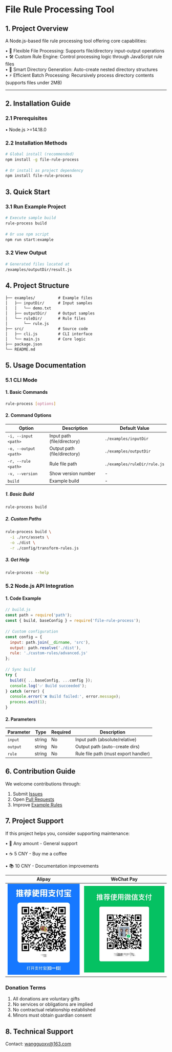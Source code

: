 # File Rule Processing Tool

## 1. Project Overview

A Node.js-based file rule processing tool offering core capabilities:

• 📁 Flexible File Processing: Supports file/directory input-output operations  
• 🛠️ Custom Rule Engine: Control processing logic through JavaScript rule files  
• 📂 Smart Directory Generation: Auto-create nested directory structures  
• ⚡ Efficient Batch Processing: Recursively process directory contents (supports files under 2MB)

---

## 2. Installation Guide

### 2.1 Prerequisites

• Node.js >=14.18.0

### 2.2 Installation Methods

```bash
# Global install (recommended)
npm install -g file-rule-process

# Or install as project dependency
npm install file-rule-process
```

## 3. Quick Start

### 3.1 Run Example Project

```bash
# Execute sample build
rule-process build

# Or use npm script
npm run start:example
```

### 3.2 View Output

```bash
# Generated files located at
/examples/outputDir/result.js
```

## 4. Project Structure

```
├── examples/          # Example files
│   ├── inputDir/      # Input samples
│   │   └── demo.txt
│   ├── outputDir/     # Output samples
│   └── ruleDir/       # Rule files
│       └── rule.js    
├── src/               # Source code
│   ├── cli.js         # CLI interface
│   └── main.js        # Core logic
├── package.json
└── README.md
```

## 5. Usage Documentation

### 5.1 CLI Mode

#### 1. Basic Commands

```bash
rule-process [options]
```

#### 2. Command Options

| Option               | Description                  | Default Value               |
| -------------------- | ---------------------------- | --------------------------- |
| `-i, --input <path>` | Input path (file/directory)  | `./examples/inputDir`       |
| `-o, --output <path>`| Output path (file/directory) | `./examples/outputDir`      |
| `-r, --rule <path>`  | Rule file path               | `./examples/ruleDir/rule.js`|
| `-v, --version`      | Show version number          | -                           |
| `build`              | Example build                | -                           |

##### 1. Basic Build

```bash
rule-process build
```

##### 2. Custom Paths

```bash
rule-process build \
  -i ./src/assets \
  -o ./dist \
  -r ./config/transform-rules.js
```

##### 3. Get Help

```bash
rule-process --help
```

### 5.2 Node.js API Integration

#### 1. Code Example

```javascript
// build.js
const path = require('path');
const { build, baseConfig } = require('file-rule-process');

// Custom configuration
const config = {
  input: path.join(__dirname, 'src'), 
  output: path.resolve('./dist'),
  rule: './custom-rules/advanced.js'
};

// Sync build
try {
  build({ ...baseConfig, ...config });
  console.log('✅ Build succeeded');
} catch (error) {
  console.error('❌ Build failed:', error.message);
  process.exit(1);
}
```

#### 2. Parameters

| Parameter | Type   | Required | Description                      |
| --------- | ------ | -------- | -------------------------------- |
| `input`   | string | No       | Input path (absolute/relative)  |
| `output`  | string | No       | Output path (auto-create dirs)  |
| `rule`    | string | No       | Rule file path (must export handler) |

## 6. Contribution Guide

We welcome contributions through:

1. Submit [Issues](https://github.com/your-repo/issues)
2. Open [Pull Requests](https://github.com/your-repo/pulls)
3. Improve [Example Rules](src/examples/ruleDir)

## 7. Project Support

If this project helps you, consider supporting maintenance:

• 🚀 Any amount - General support

• ☕ 5 CNY - Buy me a coffee

• 📚 10 CNY - Documentation improvements


| Alipay                             | WeChat Pay                          |
|----------------------------------|-------------------------------------|
| ![alipay](assets/alipay-qr.jpg)  | ![wechat](assets/wechat-qr.jpg)     |

### Donation Terms
1. All donations are voluntary gifts
2. No services or obligations are implied
3. No contractual relationship established
4. Minors must obtain guardian consent

## 8. Technical Support

Contact: <wangguoxv@163.com>